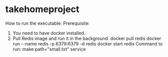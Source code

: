 # takehomeproject

How to run the executable:
Prerequisite:
1. You need to have docker installed.
2. Pull Redis image and run it in the background.
	docker pull redis
        docker run --name redis -p 6379:6379 -d redis
        docker start redis
Command to run:
make path="small.txt" service

